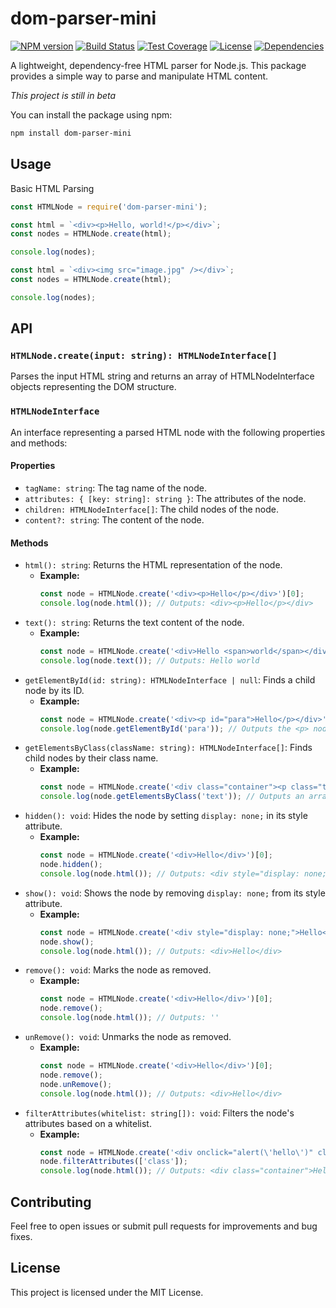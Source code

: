# dom-parser-mini

[![NPM version](https://img.shields.io/npm/v/dom-parser-mini)](https://www.npmjs.com/package/dom-parser-mini)
[![Build Status](https://img.shields.io/github/actions/workflow/status/brideo/dom-parser-mini/ci.yml?branch=main)](https://github.com/brideo/dom-parser-mini/actions)
[![Test Coverage](https://coveralls.io/repos/github/brideo/dom-parser-mini/badge.svg?branch=main)](https://coveralls.io/github/brideo/dom-parser-mini)
[![License](https://img.shields.io/npm/l/dom-parser-mini)](https://github.com/brideo/dom-parser-mini/blob/main/LICENSE)
[![Dependencies](https://img.shields.io/david/brideo/dom-parser-mini)](https://david-dm.org/brideo/dom-parser-mini)

A lightweight, dependency-free HTML parser for Node.js. This package provides a simple way to parse and manipulate HTML
content.

*This project is still in beta*

You can install the package using npm:

```bash
npm install dom-parser-mini
```

## Usage

Basic HTML Parsing

```javascript
const HTMLNode = require('dom-parser-mini');

const html = `<div><p>Hello, world!</p></div>`;
const nodes = HTMLNode.create(html);

console.log(nodes);
```

```javascript
const html = `<div><img src="image.jpg" /></div>`;
const nodes = HTMLNode.create(html);

console.log(nodes);
```

## API

### `HTMLNode.create(input: string): HTMLNodeInterface[]`

Parses the input HTML string and returns an array of HTMLNodeInterface objects representing the DOM structure.

### `HTMLNodeInterface`

An interface representing a parsed HTML node with the following properties and methods:

#### Properties

- `tagName: string`: The tag name of the node.
- `attributes: { [key: string]: string }`: The attributes of the node.
- `children: HTMLNodeInterface[]`: The child nodes of the node.
- `content?: string`: The content of the node.

#### Methods

- `html(): string`: Returns the HTML representation of the node.
    - **Example:**
      ```javascript
      const node = HTMLNode.create('<div><p>Hello</p></div>')[0];
      console.log(node.html()); // Outputs: <div><p>Hello</p></div>
      ```
- `text(): string`: Returns the text content of the node.
    - **Example:**
      ```javascript
      const node = HTMLNode.create('<div>Hello <span>world</span></div>')[0];
      console.log(node.text()); // Outputs: Hello world
      ```
- `getElementById(id: string): HTMLNodeInterface | null`: Finds a child node by its ID.
    - **Example:**
      ```javascript
      const node = HTMLNode.create('<div><p id="para">Hello</p></div>')[0];
      console.log(node.getElementById('para')); // Outputs the <p> node with id="para"
      ```
- `getElementsByClass(className: string): HTMLNodeInterface[]`: Finds child nodes by their class name.
    - **Example:**
      ```javascript
      const node = HTMLNode.create('<div class="container"><p class="text">Hello</p></div>')[0];
      console.log(node.getElementsByClass('text')); // Outputs an array with the <p> node
      ```
- `hidden(): void`: Hides the node by setting `display: none;` in its style attribute.
    - **Example:**
      ```javascript
      const node = HTMLNode.create('<div>Hello</div>')[0];
      node.hidden();
      console.log(node.html()); // Outputs: <div style="display: none;">Hello</div>
      ```
- `show(): void`: Shows the node by removing `display: none;` from its style attribute.
    - **Example:**
      ```javascript
      const node = HTMLNode.create('<div style="display: none;">Hello</div>')[0];
      node.show();
      console.log(node.html()); // Outputs: <div>Hello</div>
      ```
- `remove(): void`: Marks the node as removed.
    - **Example:**
      ```javascript
      const node = HTMLNode.create('<div>Hello</div>')[0];
      node.remove();
      console.log(node.html()); // Outputs: ''
      ```
- `unRemove(): void`: Unmarks the node as removed.
    - **Example:**
      ```javascript
      const node = HTMLNode.create('<div>Hello</div>')[0];
      node.remove();
      node.unRemove();
      console.log(node.html()); // Outputs: <div>Hello</div>
      ```
- `filterAttributes(whitelist: string[]): void`: Filters the node's attributes based on a whitelist.
    - **Example:**
      ```javascript
      const node = HTMLNode.create('<div onclick="alert(\'hello\')" class="container">Hello</div>')[0];
      node.filterAttributes(['class']);
      console.log(node.html()); // Outputs: <div class="container">Hello</div>
      ```

## Contributing

Feel free to open issues or submit pull requests for improvements and bug fixes.

## License

This project is licensed under the MIT License.
